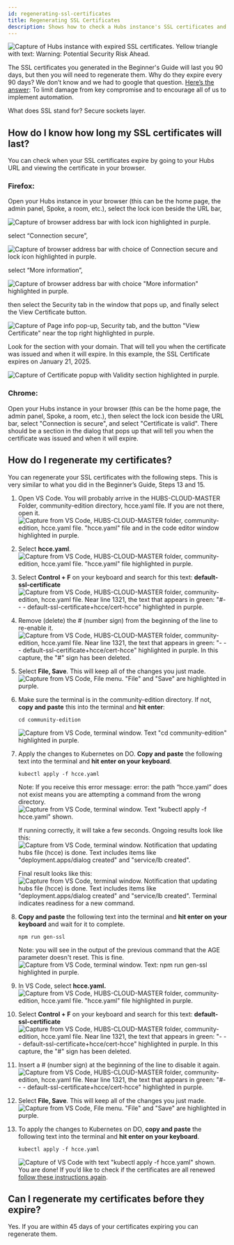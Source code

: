 ```yaml
---
id: regenerating-ssl-certificates
title: Regenerating SSL Certificates
description: Shows how to check a Hubs instance's SSL certificates and regenerate them when necessary.
---
```


![Capture of Hubs instance with expired SSL certificates. Yellow triangle with text: Warning: Potential Security Risk Ahead.](img/sslcertificateregen/image1.png)

The SSL certificates you generated in the Beginner's Guide will last you 90 days, but then you will need to regenerate them. Why do they expire every 90 days? We don’t know and we had to google that question. [Here’s the answer](https://letsencrypt.org/2015/11/09/why-90-days/): To limit damage from key compromise and to encourage all of us to implement automation. 

What does SSL stand for? Secure sockets layer.

## How do I know how long my SSL certificates will last?

You can check when your SSL certificates expire by going to your Hubs URL and viewing the certificate in your browser.

### Firefox:

Open your Hubs instance in your browser (this can be the home page, the admin panel, Spoke, a room, etc.), select the lock icon beside the URL bar, 

![Capture of browser address bar with lock icon highlighted in purple.](img/sslcertificateregen/image2.png)

select “Connection secure”, 

![Capture of browser address bar with choice of Connection secure and lock icon highlighted in purple.](img/sslcertificateregen/image3.png)


select “More information”, 

![Capture of browser address bar with choice "More information" highlighted in purple.](img/sslcertificateregen/image4.png)

then select the Security tab in the window that pops up, and finally select the View Certificate button.

![Capture of Page info pop-up, Security tab, and the button "View Certificate" near the top right highlighted in purple.](img/sslcertificateregen/image5.png)

Look for the section with your domain. That will tell you when the certificate was issued and when it will expire.  In this example, the SSL Certificate expires on January  21, 2025.

![Capture of Certificate popup with Validity section highlighted in purple.](img/sslcertificateregen/image6.png)

### Chrome:

Open your Hubs instance in your browser (this can be the home page, the admin panel, Spoke, a room, etc.), then select the lock icon beside the URL bar, select "Connection is secure", and select "Certificate is valid". There should be a section in the dialog that pops up that will tell you when the certificate was issued and when it will expire.

## How do I regenerate my certificates?

You can regenerate your SSL certificates with the following steps. This is very similar to what you did in the Beginner’s Guide, Steps 13 and 15.

1. Open VS Code. You will probably arrive in the HUBS-CLOUD-MASTER Folder, community-edition directory, hcce.yaml file. If you are not there, open it.
    ![Capture from VS Code, HUBS-CLOUD-MASTER folder, community-edition, hcce.yaml file.  "hcce.yaml"  file and in the code editor window highlighted in purple.](img/sslcertificateregen/image7.png)
2. Select **hcce.yaml**.
   ![Capture from VS Code, HUBS-CLOUD-MASTER folder, community-edition, hcce.yaml file.  "hcce.yaml"  file highlighted in purple.](img/sslcertificateregen/image8.png)
3. Select **Control \+ F** on your keyboard and search for this text: **default-ssl-certificate**
   ![Capture from VS Code, HUBS-CLOUD-MASTER folder, community-edition, hcce.yaml file. Near line 1321, the text that appears in green: "#- - - default-ssl-certificate+hcce/cert-hcce" highlighted in purple.](img/sslcertificateregen/image9.png)
4. Remove (delete) the # (number sign) from the beginning of the line to re-enable it.
   ![Capture from VS Code, HUBS-CLOUD-MASTER folder, community-edition, hcce.yaml file. Near line 1321, the text that appears in green: "- - - default-ssl-certificate+hcce/cert-hcce" highlighted in purple. In this capture, the "#" sign has been deleted.](img/sslcertificateregen/image10.png)
5. Select **File, Save**. This will keep all of the changes you just made.
   ![Capture from VS Code, File menu. "File" and "Save" are highlighted in purple.](img/sslcertificateregen/image11.png)
6. Make sure the terminal is in the community-edition directory. If not, **copy and paste** this into the terminal and **hit enter**:
   ```shell
   cd community-edition
   ```
   ![Capture from VS Code, terminal window. Text "cd community-edition" highlighted in purple.](img/sslcertificateregen/image12.png)
7. Apply the changes to Kubernetes on DO. **Copy and paste** the following text into the terminal and **hit enter on your keyboard**.
    ```shell
    kubectl apply -f hcce.yaml
    ```
    Note: If you receive this error message: error: the path “hcce.yaml” does not exist means you are attempting a command from the wrong directory.
    ![Capture from VS Code, terminal window. Text "kubectl apply -f hcce.yaml" shown.](img/sslcertificateregen/image13.png)

    If running correctly, it will take a few seconds. Ongoing results look like this:
    ![Capture from VS Code, terminal window. Notification that updating hubs file (hcce) is done. Text includes items like "deployment.apps/dialog created" and "service/lb created".](img/sslcertificateregen/image14.png)

    Final result looks like this:
    ![Capture from VS Code, terminal window. Notification that updating hubs file (hcce) is done. Text includes items like "deployment.apps/dialog created" and "service/lb created". Terminal indicates readiness for a new command.](img/sslcertificateregen/image15.png)

8. **Copy and paste** the following text into the terminal and **hit enter on your keyboard** and wait for it to complete.
    ```shell
    npm run gen-ssl
    ```
    Note: you will see in the output of the previous command that the AGE parameter doesn't reset. This is fine.
   ![Capture from VS Code, terminal window. Text: npm run gen-ssl highlighted in purple.](img/sslcertificateregen/image16.png)
9. In VS Code, select **hcce.yaml.**
   ![Capture from VS Code, HUBS-CLOUD-MASTER folder, community-edition, hcce.yaml file.  "hcce.yaml"  file highlighted in purple.](img/sslcertificateregen/image8.png)
10. Select **Control \+ F** on your keyboard and search for this text: **default-ssl-certificate**
    ![Capture from VS Code, HUBS-CLOUD-MASTER folder, community-edition, hcce.yaml file. Near line 1321, the text that appears in green: "- - - default-ssl-certificate+hcce/cert-hcce" highlighted in purple. In this capture, the "#" sign has been deleted.](img/sslcertificateregen/image10.png)
11. Insert a # (number sign) at the beginning of the line to disable it again.
    ![Capture from VS Code, HUBS-CLOUD-MASTER folder, community-edition, hcce.yaml file. Near line 1321, the text that appears in green: "#- - - default-ssl-certificate+hcce/cert-hcce" highlighted in purple.](img/sslcertificateregen/image9.png)
12. Select **File, Save**. This will keep all of the changes you just made.
    ![Capture from VS Code, File menu. "File" and "Save" are highlighted in purple.](img/sslcertificateregen/image11.png)
13. To apply the changes to Kubernetes on DO, **copy and paste** the following text into the terminal and **hit enter on your keyboard**.
    ```shell
    kubectl apply -f hcce.yaml
    ```
    ![Capture of VS Code with text "kubectl apply -f hcce.yaml" shown.](img/sslcertificateregen/image17.png)
    You are done! If you’d like to check if the certificates are all renewed [follow these instructions again](#how-do-i-know-how-long-my-ssl-certificates-will-last).

## Can I regenerate my certificates before they expire?

Yes.  If you are within 45 days of your certificates expiring you can regenerate them.

